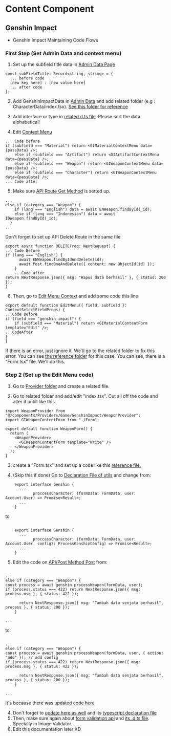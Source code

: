 # Content Component

## Genshin Impact

- Genshin Impact Maintaining Code Flows

### First Step (Set Admin Data and context menu)

1. Set up the subfield title data in [Admin Data Page](</src/app/(protected)/admin/data/page.tsx>)

```
const subFieldTitle: Record<string, string> = {
  ... before code
  [new key here] : [new value here]
  ... after code
};
```

2. Add GenshinImpactData in [Admin Data](/src/components/Admin/Data/Genshin-Impact/index.tsx) and add related folder (e.g : CharacterData/index.tsx). [See this folder for reference](/src/components/Admin/Data/Genshin-Impact/WeaponData)

3. Add interface or type in [related d.ts file](/src/@types/genshin.d.ts). Please sort the data alphabetical!

4. Edit [Context Menu](/src/components/Admin/ContextMenu/index.tsx)

```
... Code before
if (subfield === "Material") return <GIMaterialContextMenu data={passData} />;
    else if (subfield === "Artifact") return <GIArtifactContextMenu data={passData} />;
    else if (subfield === "Weapon") return <GIWeaponContextMenu data={passData} />;
    else if (subfield === "Character") return <GIWeaponContextMenu data={passData} />;
... Code after
```

5. Make sure [API Route Get Method](/src/app/api/gamelingo/genshin-impact/route.ts) is setted up.

```
...
else if (category === "Weapon") {
    if (lang === "English") data = await ENWeapon.findById(_id);
    else if (lang === "Indonesian") data = await IDWeapon.findById(_id);
  }
...
```

Don't forget to set up API Delete Route in the same file

```
export async function DELETE(req: NextRequest) {
... Code Before
if (lang === "English") {
      await ENWeapon.findByIdAndDelete(id);
      await Post.findOneAndDelete({ content: new ObjectId(id) });
    }
    ...Code after
return NextResponse.json({ msg: "Hapus data berhasil" }, { status: 200 });
}
```

6. Then, go to [Edit Menu Context](/src/components/Admin/ContextMenu/EditMenu.tsx) and add some code this line

```
export default function EditMenu({ field, subfield }: ContextSelectFieldProps) {
...Code Before
if (field === "genshin-impact") {
    if (subfield === "Material") return <GIMaterialContentForm template="Edit" />;
...CodeAfter
}
}
```

If there is an error, just ignore it. We`ll go to the related folder to fix this error.
You can see [the reference folder](/src/components/Content/Write/Genshin/Weapon) for this case.
You can see, there is a "Form.tsx" file. We'll do this.

### Step 2 (Set up the Edit Menu code)

1. Go to [Provider folder](/src/components/Providers) and create a related file.

2. Go to related folder and add/edit "index.tsx". Cut all off the code and alter it untill like this

```
import WeaponProvider from "@/components/Providers/Game/GenshinImpact/WeaponProvider";
import GIWeaponContentForm from "./Form";

export default function WeaponForm() {
  return (
    <WeaponProvider>
      <GIWeaponContentForm template="Write" />
    </WeaponProvider>
  );
}
```

3. create a "Form.tsx" and set up a code like this [reference file.](/src/components/Content/Write/Genshin/Material/Form.tsx)

4. (Skip this if done) Go to [Declaration File of utils](/src/@types/formUtils.d.ts) and change from:

```
    export interface Genshin {
      ...
            proccessCharacter: (formData: FormData, user: Account.User) => Promise<Result>;
      ...
    }
```

to

```

    export interface Genshin {
      ...
            proccessCharacter: (formData: FormData, user: Account.User, config?: ProcessGenshinConfig) => Promise<Result>;
      ...
    }

```

5. Edit the code on [API/Post Method Post](/src/app/api/post/route.ts)
   from:

```

...
else if (category === "Weapon") {
const process = await genshin.processWeapon(formData, user);
if (process.status === 422) return NextResponse.json({ msg: process.msg }, { status: 422 });

      return NextResponse.json({ msg: "Tambah data senjata berhasil", process }, { status: 200 });
    }

...

```

to:

```

...
else if (category === "Weapon") {
const process = await genshin.processWeapon(formData, user, { action: "add" }); // add config
if (process.status === 422) return NextResponse.json({ msg: process.msg }, { status: 422 });

      return NextResponse.json({ msg: "Tambah data senjata berhasil", process }, { status: 200 });
    }

...

```

It's because there was [updated code here](/src/utils/formUtils.ts#L334)

4. Don't forget to [update here as well](/src/utils/formUtils.ts#L20) and its [typescript declaration file](/src/@types/formUtils.d.ts##L330)
5. Then, make sure again about [form validation api](/src/utils/formValidator.ts#L19) and [its .d.ts file](/src/@types/api.d.ts#L103). Specially in Image Validator.
6. Edit this documentation later XD

```

```
